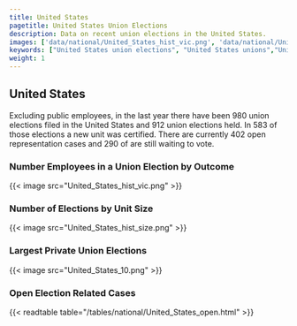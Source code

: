 ```yaml
---
title: United States
pagetitle: United States Union Elections
description: Data on recent union elections in the United States.
images: ['data/national/United_States_hist_vic.png', 'data/national/United_States_hist_size.png', 'data/national/United_States_10.png']
keywords: ["United States union elections", "United States unions","Union elections"]
weight: 1
---
```

##  United States

Excluding public employees, in the last year there have been 980 union elections filed in the United States and 912 union elections held. In 583 of those elections a new unit was certified. There are currently 402 open representation cases and 290 of are still waiting to vote.

### Number Employees in a Union Election by Outcome
{{< image src="United_States_hist_vic.png" >}}

### Number of Elections by Unit Size
{{< image src="United_States_hist_size.png" >}}

### Largest Private Union Elections
{{< image src="United_States_10.png" >}}

### Open Election Related Cases
{{< readtable table="/tables/national/United_States_open.html" >}}


